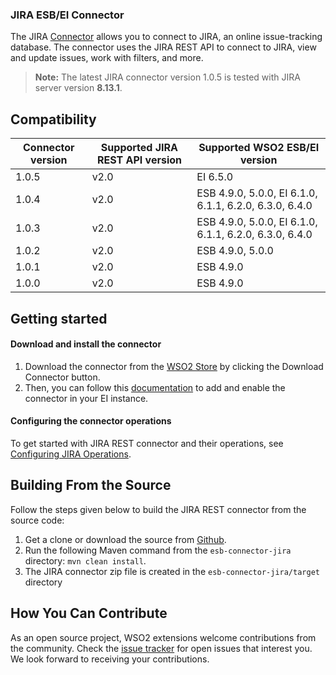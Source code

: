 ### JIRA ESB/EI Connector

The JIRA [Connector](https://docs.wso2.com/display/EI650/Working+with+Connectors) allows you to connect to JIRA, an online issue-tracking database. The connector uses the JIRA REST API to connect to JIRA, view and update issues, work with filters, and more.

> **Note:** The latest JIRA connector version 1.0.5 is tested with JIRA server version **8.13.1**.

## Compatibility

| Connector version | Supported JIRA REST API version | Supported WSO2 ESB/EI version |
| ------------- | ------------- | ------------- |
| 1.0.5 | v2.0 | EI 6.5.0 |
| 1.0.4 | v2.0 | ESB 4.9.0, 5.0.0, EI 6.1.0, 6.1.1, 6.2.0, 6.3.0, 6.4.0 |
| 1.0.3 | v2.0 | ESB 4.9.0, 5.0.0, EI 6.1.0, 6.1.1, 6.2.0, 6.3.0, 6.4.0 |
| 1.0.2 | v2.0 | ESB 4.9.0, 5.0.0 |
| 1.0.1 | v2.0 | ESB 4.9.0 |
| 1.0.0 | v2.0 | ESB 4.9.0 |

## Getting started

#### Download and install the connector

1. Download the connector from the [WSO2 Store](https://store.wso2.com/store/assets/esbconnector/details/df59ac1e-88e7-46af-9b0a-f0f5f1e1b456) by clicking the Download Connector button.
2. Then, you can follow this [documentation](https://docs.wso2.com/display/EI650/Working+with+Connectors+via+Tooling) to add and enable the connector in your EI instance.

#### Configuring the connector operations

To get started with JIRA REST connector and their operations, see [Configuring JIRA Operations](docs/config.md).


## Building From the Source

Follow the steps given below to build the JIRA REST connector from the source code:

1. Get a clone or download the source from [Github](https://github.com/wso2-extensions/esb-connector-jira).
2. Run the following Maven command from the `esb-connector-jira` directory: `mvn clean install`.
3. The JIRA connector zip file is created in the `esb-connector-jira/target` directory

## How You Can Contribute

As an open source project, WSO2 extensions welcome contributions from the community.
Check the [issue tracker](https://github.com/wso2-extensions/esb-connector-jira/issues) for open issues that interest you. We look forward to receiving your contributions.
